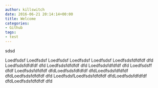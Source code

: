 ```yaml
---
author: killswitch
date: 2016-06-21 20:14:14+00:00
title: Welcome
categories:
- Github
tags:
- test
---
```


sdsd 

Loedfsdsf Loedfsdsf Loedfsdsf Loedfsdsf Loedfsdsf 
Loedfsdsfdfdfdf dfd Loedfsdsfdfdfdf dfd Loedfsdsfdfdfdf dfd Loedfsdsfdfdfdf dfd
Loedfsdsff dfdf Loedfsdsfdfdfdf dfdLoedfsdsfdfdfdf dfdLoedfsdsfdfdfdf dfdLoedfsdsfdfdfdf dfd
LoedfsdsfLoedfsdsfdfdfdf dfdLoedfsdsfdfdfdf dfdLoedfsdsfdfdfdf dfd

